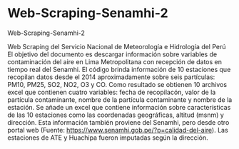 # Web-Scraping-Senamhi-2
Web-Scraping-Senamhi-2

Web Scraping del Servicio Nacional de Meteorología e Hidrología del Perú El objetivo del documento es descargar información sobre variables de contaminación del aire en Lima Metropolitana con recepción de datos en tiempo real del Senamhi. El código brinda información de 10 estaciones que recopilan datos desde el 2014 aproximadamente sobre seis partículas: PM10, PM25, SO2, NO2, O3 y CO. Como resultado se obtienen 10 archivos excel que contienen cuatro variables: fecha de recopilacón, valor de la partícula contaminante, nombre de la partícula contaminante y nombre de la estación. Se añade un excel que contiene información sobre características de las 10 estaciones como las coordenadas geográficas, altitud (msnm) y dirección. Esta información también proviene del Senamhi, pero desde otro portal web (Fuente: https://www.senamhi.gob.pe/?p=calidad-del-aire). Las estaciones de ATE y Huachipa fueron imputadas según la dirección.
